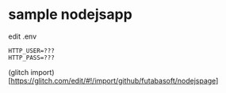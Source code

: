 # sample nodejsapp


edit .env
```
HTTP_USER=???
HTTP_PASS=???
```

(glitch import)[https://glitch.com/edit/#!/import/github/futabasoft/nodejspage]

